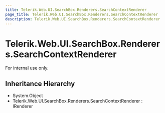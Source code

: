 ```yaml
---
title: Telerik.Web.UI.SearchBox.Renderers.SearchContextRenderer
page_title: Telerik.Web.UI.SearchBox.Renderers.SearchContextRenderer
description: Telerik.Web.UI.SearchBox.Renderers.SearchContextRenderer
---
```


# Telerik.Web.UI.SearchBox.Renderers.SearchContextRenderer

For internal use only.

## Inheritance Hierarchy

* System.Object
* Telerik.Web.UI.SearchBox.Renderers.SearchContextRenderer : IRenderer

